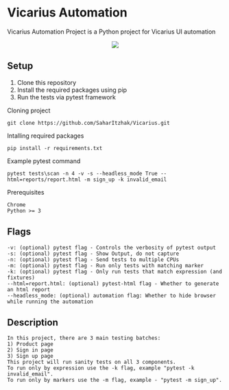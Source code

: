 
# Vicarius Automation

Vicarius Automation Project is a Python project for Vicarius UI automation
<p align="center">
    <img src="https://mms.businesswire.com/media/20220209005459/en/1354130/5/vicarius_logo_full_black.jpg"/>
</p>

## Setup

1) Clone this repository
2) Install the required packages using pip
3) Run the tests via pytest framework

Cloning project
```batch
git clone https://github.com/SaharItzhak/Vicarius.git
``` 

Intalling required packages
```batch
pip install -r requirements.txt
``` 

Example pytest command
```batch
pytest tests\scan -n 4 -v -s --headless_mode True --html=reports/report.html -m sign_up -k invalid_email
```
Prerequisites
```batch
Chrome
Python >= 3
```


## Flags

```text
-v: (optional) pytest flag - Controls the verbosity of pytest output
-s: (optional) pytest flag - Show Output, do not capture
-n: (optional) pytest flag - Send tests to multiple CPUs
-m: (optional) pytest flag - Run only tests with matching marker
-k: (optional) pytest flag - Only run tests that match expression (and fixtures)
--html=report.html: (optional) pytest-html flag - Whether to generate an html report
--headless_mode: (optional) automation flag: Whether to hide browser while running the automation
```

## Description

```text
In this project, there are 3 main testing batches:
1) Product page
2) Sign in page
3) Sign up page
This project will run sanity tests on all 3 components.
To run only by expression use the -k flag, example "pytest -k invalid_email".
To run only by markers use the -m flag, example - "pytest -m sign_up".
```
